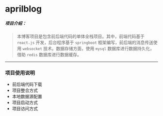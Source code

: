# aprilblog

##### 项目介绍：

> 本博客项目是包含前后端代码的单体全栈项目。其中，前端代码基于 `react.js` 开发，后台程序基于 `springboot` 框架编写，前后端的消息传送使用 `websocket` 技术。数据存储方面，使用 `mysql` 数据库进行数据持久化，借助 `redis` 数据库进行数据缓存。



***

### 项目使用说明

- 前后端代码下载
- 项目整合方式
- 本地数据源配置
- 项目启动方式
- 项目访问方式



